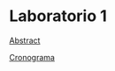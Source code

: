 # Laboratorio 1
[Abstract](https://drive.google.com/drive/folders/1RbrM-eARZqfCR4C5-ZBdWEL5xYkuSxCh?usp=sharing)

[Cronograma](https://docs.google.com/spreadsheets/d/1frq3T3uUkbaFl5-baCjS1OEj7hKkBjRtJForw_4FlCo/edit?gid=1#gid=1)
